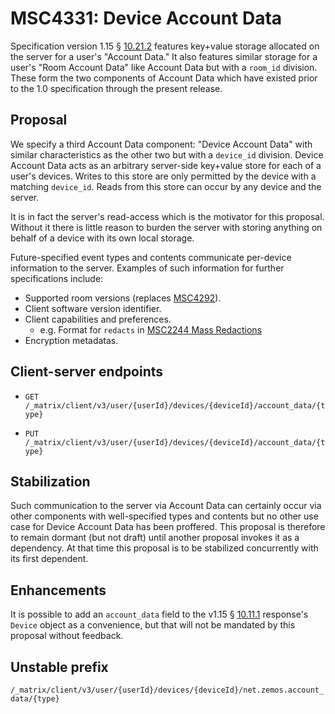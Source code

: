 # MSC4331: Device Account Data

Specification version 1.15 § 
[10.21.2](https://spec.matrix.org/v1.15/client-server-api/#client-behaviour-17) 
features key+value storage allocated on the server for a user's
"Account Data." It also features similar storage for a user's "Room 
Account Data" like Account Data but with a `room_id` division. These 
form the two components of Account Data which have existed prior to the 
1.0 specification through the present release.

## Proposal

We specify a third Account Data component: "Device Account Data" with 
similar characteristics as the other two but with a `device_id` 
division. Device Account Data acts as an arbitrary server-side 
key+value store for each of a user's devices. Writes to this store are 
only permitted by the device with a matching `device_id`. Reads from 
this store can occur by any device and the server.

It is in fact the server's read-access which is the motivator for this 
proposal. Without it there is little reason to burden the server with 
storing anything on behalf of a device with its own local storage.

Future-specified event types and contents communicate per-device 
information to the server. Examples of such information for further 
specifications include:
- Supported room versions (replaces 
[MSC4292](https://github.com/matrix-org/matrix-spec-proposals/pull/4292)).
- Client software version identifier.
- Client capabilities and preferences.
	- e.g. Format for `redacts` in
	[MSC2244 Mass Redactions](https://github.com/matrix-org/matrix-spec-proposals/pull/2244)
- Encryption metadatas.

## Client-server endpoints

- `GET /_matrix/client/v3/user/{userId}/devices/{deviceId}/account_data/{type}`

- `PUT /_matrix/client/v3/user/{userId}/devices/{deviceId}/account_data/{type}`

## Stabilization

Such communication to the server via Account Data can certainly occur 
via other components with well-specified types and contents but no 
other use case for Device Account Data has been proffered. This 
proposal is therefore to remain dormant (but not draft) until another
proposal invokes it as a dependency. At that time this proposal is to 
be stabilized concurrently with its first dependent.

## Enhancements

It is possible to add an `account_data` field to the v1.15 § 
[10.11.1](https://spec.matrix.org/v1.15/client-server-api/#get_matrixclientv3devices) 
response's `Device` object as a convenience, but that will not be
mandated by this proposal without feedback.

## Unstable prefix

`/_matrix/client/v3/user/{userId}/devices/{deviceId}/net.zemos.account_data/{type}`
